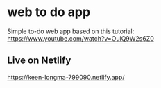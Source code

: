 # web to do app
Simple to-do web app based on this tutorial: https://www.youtube.com/watch?v=OulQ9W2s6Z0

## Live on Netlify
https://keen-longma-799090.netlify.app/